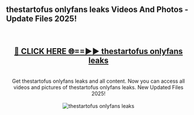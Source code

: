 <h2>thestartofus onlyfans leaks Videos And Photos - Update Files 2025!</h2>
<br>
<div align="center">
<h2><a href="https://top-ai-tools.click/QrbHav" rel="nofollow">🔴 CLICK HERE 🌐==►► thestartofus onlyfans leaks</a></h2>
<br>
Get thestartofus onlyfans leaks and all content. Now you can access all videos and pictures of thestartofus onlyfans leaks. New Updated Files 2025!
<br>
<br>
<a href="https://top-ai-tools.click/QrbHav" rel="nofollow" data-target="animated-image.originalLink"><img src="https://i.ibb.co.com/WyWwxjT/player-gif2.gif" alt="thestartofus onlyfans leaks" style="max-width: 100%; display: inline-block;" data-target="animated-image.originalImage"></a>
</div>
<br>